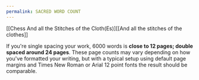 ```yaml
---
permalink: SACRED WORD COUNT
---
```

[[Chess And all the Stitches of the Cloth(Es)][[And all the stitches of the clothes]]

If you're single spacing your work, 6000 words is **close to 12 pages; double spaced around 24 pages**. These page counts may vary depending on how you've formatted your writing, but with a typical setup using default page margins and Times New Roman or Arial 12 point fonts the result should be comparable.